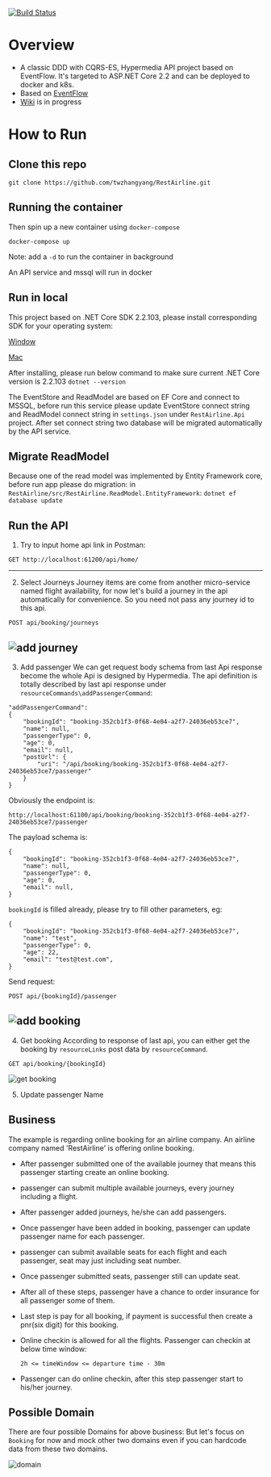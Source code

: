 [![Build Status](https://dev.azure.com/restairline/restairline/_apis/build/status/restairline?branchName=master)](https://dev.azure.com/restairline/restairline/_build/latest?definitionId=4&branchName=master)

# Overview

* A classic DDD with CQRS-ES, Hypermedia API project based on EventFlow. It's targeted to ASP.NET Core 2.2 and can be deployed to docker and k8s.
* Based on [EventFlow](https://github.com/eventflow/EventFlow)
* [Wiki](https://github.com/twzhangyang/RestAirline/wiki) is in progress

# How to Run
## Clone this repo
```
git clone https://github.com/twzhangyang/RestAirline.git
```

## Running the container
Then spin up a new container using `docker-compose`
```
docker-compose up
```
Note: add a `-d` to run the container in background

An API service and mssql will run in docker

## Run in local
This project based on .NET Core SDK 2.2.103, please install corresponding SDK for your operating system:

[Window](https://dotnet.microsoft.com/download/thank-you/dotnet-sdk-2.2.103-windows-x64-installer)

[Mac](https://dotnet.microsoft.com/download/thank-you/dotnet-sdk-2.2.103-macos-x64-installer)

After installing, please run below command to make sure current .NET Core version is 2.2.103
`dotnet --version`

The EventStore and ReadModel are based on EF Core and connect to MSSQL, before run this service please update EventStore connect string and
ReadModel connect string in `settings.json` under `RestAirline.Api` project.
After set connect string two database will be migrated automatically by the API service.

## Migrate ReadModel
Because one of the read model was implemented by Entity Framework core, before run app please do migration:
in `RestAirline/src/RestAirline.ReadModel.EntityFramework`:
`dotnet ef database update`

## Run the API
1. Try to input home api link in Postman:
```
GET http://localhost:61200/api/home/
```
---
2. Select Journeys
Journey items are come from another micro-service named flight availability, for now let's build a 
journey in the api automatically for convenience. So you need not pass any journey id to this api.

```
POST api/booking/journeys
```
![add journey](https://user-images.githubusercontent.com/22952792/61993523-7625fb00-b09f-11e9-98a4-5fdd52774996.png)
---

3. Add passenger
We can get request body schema from last Api response become the whole Api is designed by Hypermedia.
The api definition is totally described by last api response under `resourceCommands\addPassengerCommand`:
```
"addPassengerCommand": 
{
    "bookingId": "booking-352cb1f3-0f68-4e04-a2f7-24036eb53ce7",
    "name": null,
    "passengerType": 0,
    "age": 0,
    "email": null,
    "postUrl": {
        "uri": "/api/booking/booking-352cb1f3-0f68-4e04-a2f7-24036eb53ce7/passenger"
    }
}
```
Obviously the endpoint is: 
```
http://localhost:61100/api/booking/booking-352cb1f3-0f68-4e04-a2f7-24036eb53ce7/passenger
```
The payload schema is:
```
{
	"bookingId": "booking-352cb1f3-0f68-4e04-a2f7-24036eb53ce7",
    "name": null,
    "passengerType": 0,
    "age": 0,
    "email": null,
}
```
`bookingId` is filled already, please try to fill other parameters, eg:
```
{
	"bookingId": "booking-352cb1f3-0f68-4e04-a2f7-24036eb53ce7",
    "name": "test",
    "passengerType": 0,
    "age": 22,
    "email": "test@test.com",
}
```
Send request:

```
POST api/{bookingId}/passenger
```
![add booking](https://user-images.githubusercontent.com/22952792/61993532-b8e7d300-b09f-11e9-9567-75ba0ea0a8d9.png)
---

4. Get booking
According to response of last api, you can either get the booking by `resourceLinks` post data by `resourceCommand`.

```
GET api/booking/{bookingId}
```
![get booking](https://user-images.githubusercontent.com/22952792/61993549-ffd5c880-b09f-11e9-9679-e708a7f087d3.png)

5. Update passenger Name

## Business 
The example is regarding online booking for an airline company. An airline company named 'RestAirline' is offering online booking. 
* After passenger submitted one of the available journey that means this passenger starting create an online booking.
* passenger can submit multiple available journeys, every journey including a flight.
* After passenger added journeys, he/she can add passengers.
* Once passenger have been added in booking, passenger can update passenger name for each passenger.
* passenger can submit available seats for each flight and each passenger, seat may just including seat number.
* Once passenger submitted seats, passenger still can update seat.
* After all of these steps, passenger have a chance to order insurance for all passenger some of them.
* Last step is pay for all booking, if payment is successful then create a pnr(six digit) for this booking.
* Online checkin is allowed for all the flights. Passenger can checkin at below time window:

    ```2h <= timeWindow <= departure time - 30m``` 
* Passenger can do online checkin, after this step passenger start to his/her journey. 

## Possible Domain
There are four possible Domains for above business:
But let's focus on `Booking` for now and mock other two domains even if you can hardcode data from these two domains.

![domain](https://user-images.githubusercontent.com/22952792/59654892-bbb2f680-91ca-11e9-8465-a628a57e13b2.png)


